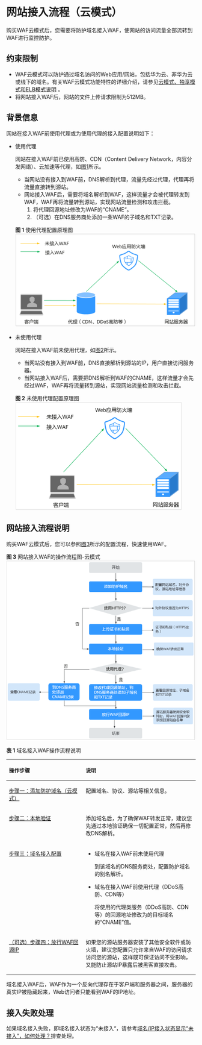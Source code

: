 # 网站接入流程（云模式）<a name="waf_01_0324"></a>

购买WAF云模式后，您需要将防护域名接入WAF，使网站的访问流量全部流转到WAF进行监控防护。

## 约束限制<a name="section1622624713157"></a>

-   WAF云模式可以防护通过域名访问的Web应用/网站，包括华为云、非华为云或线下的域名。有关WAF云模式功能特性的详细介绍，请参见[云模式、独享模式和ELB模式说明](https://support.huaweicloud.com/productdesc-waf/waf_01_0106.html)  。
-   将网站接入WAF后，网站的文件上传请求限制为512MB。

## 背景信息<a name="section19391211153314"></a>

网站在接入WAF前使用代理或为使用代理的接入配置说明如下：

-   使用代理

    网站在接入WAF前已使用高防、CDN（Content Delivery Network，内容分发网络）、云加速等代理，如[图1](#fig17855112483612)所示。

    -   当网站没有接入到WAF前，DNS解析到代理，流量先经过代理，代理再将流量直接转到源站。
    -   网站接入WAF后，需要将域名解析到WAF，这样流量才会被代理转发到WAF，WAF再将流量转到源站，实现网站流量检测和攻击拦截。
        1.  将代理回源地址修改为WAF的“CNAME“。
        2.  （可选）在DNS服务商处添加一条WAF的子域名和TXT记录。


    **图 1**  使用代理配置原理图<a name="fig17855112483612"></a>  
    ![](figures/使用代理配置原理图.png "使用代理配置原理图")

-   未使用代理

    网站在接入WAF前未使用代理，如[图2](#fig322435810378)所示。

    -   当网站没有接入到WAF前，DNS直接解析到源站的IP，用户直接访问服务器。
    -   当网站接入WAF后，需要把DNS解析到WAF的CNAME，这样流量才会先经过WAF，WAF再将流量转到源站，实现网站流量检测和攻击拦截。

    **图 2**  未使用代理配置原理图<a name="fig322435810378"></a>  
    ![](figures/未使用代理配置原理图.png "未使用代理配置原理图")


## 网站接入流程说明<a name="section8183815111912"></a>

购买WAF云模式后，您可以参照[图3](#fig966313576393)所示的配置流程，快速使用WAF。

**图 3**  网站接入WAF的操作流程图-云模式<a name="fig966313576393"></a>  
![](figures/网站接入WAF的操作流程图-云模式.png "网站接入WAF的操作流程图-云模式")

**表 1**  域名接入WAF操作流程说明

<a name="table1252463519439"></a>
<table><thead align="left"><tr id="row17524133512433"><th class="cellrowborder" valign="top" width="40.510000000000005%" id="mcps1.2.3.1.1"><p id="p3524735144312"><a name="p3524735144312"></a><a name="p3524735144312"></a>操作步骤</p>
</th>
<th class="cellrowborder" valign="top" width="59.489999999999995%" id="mcps1.2.3.1.2"><p id="p10524135174313"><a name="p10524135174313"></a><a name="p10524135174313"></a>说明</p>
</th>
</tr>
</thead>
<tbody><tr id="row165241835174314"><td class="cellrowborder" valign="top" width="40.510000000000005%" headers="mcps1.2.3.1.1 "><p id="p252523517439"><a name="p252523517439"></a><a name="p252523517439"></a><a href="步骤一-添加防护域名（云模式）.md">步骤一：添加防护域名（云模式）</a></p>
</td>
<td class="cellrowborder" valign="top" width="59.489999999999995%" headers="mcps1.2.3.1.2 "><p id="p252515357432"><a name="p252515357432"></a><a name="p252515357432"></a>配置域名、协议、源站等相关信息。</p>
</td>
</tr>
<tr id="row125615132538"><td class="cellrowborder" valign="top" width="40.510000000000005%" headers="mcps1.2.3.1.1 "><p id="p1757313145318"><a name="p1757313145318"></a><a name="p1757313145318"></a><a href="步骤二-本地验证.md">步骤二：本地验证</a></p>
</td>
<td class="cellrowborder" valign="top" width="59.489999999999995%" headers="mcps1.2.3.1.2 "><p id="p12571613195314"><a name="p12571613195314"></a><a name="p12571613195314"></a>添加域名后，为了确保WAF转发正常，建议您先通过本地验证确保一切配置正常，然后再修改DNS解析。</p>
</td>
</tr>
<tr id="row12537171895318"><td class="cellrowborder" valign="top" width="40.510000000000005%" headers="mcps1.2.3.1.1 "><p id="p12537118175318"><a name="p12537118175318"></a><a name="p12537118175318"></a><a href="步骤三-域名接入配置.md">步骤三：域名接入配置</a></p>
</td>
<td class="cellrowborder" valign="top" width="59.489999999999995%" headers="mcps1.2.3.1.2 "><a name="ul1763162614614"></a><a name="ul1763162614614"></a><ul id="ul1763162614614"><li>域名在接入WAF前未使用代理<p id="p103061461817"><a name="p103061461817"></a><a name="p103061461817"></a>到该域名的DNS服务商处，配置防护域名的别名解析。</p>
</li><li>域名在接入WAF前使用代理（DDoS高防、CDN等）<p id="p5141761190"><a name="p5141761190"></a><a name="p5141761190"></a>将使用的代理类服务（DDoS高防、CDN等）的回源地址修改为的目标域名的<span class="parmname" id="parmname169114357914"><a name="parmname169114357914"></a><a name="parmname169114357914"></a>“CNAME”</span>值。</p>
</li></ul>
</td>
</tr>
<tr id="row16870033165413"><td class="cellrowborder" valign="top" width="40.510000000000005%" headers="mcps1.2.3.1.1 "><p id="p6871143318540"><a name="p6871143318540"></a><a name="p6871143318540"></a><a href="（可选）步骤四-放行WAF回源IP.md">（可选）步骤四：放行WAF回源IP</a></p>
</td>
<td class="cellrowborder" valign="top" width="59.489999999999995%" headers="mcps1.2.3.1.2 "><p id="zh-cn_topic_0167535083_p82921155104919"><a name="zh-cn_topic_0167535083_p82921155104919"></a><a name="zh-cn_topic_0167535083_p82921155104919"></a>如果您的源站服务器安装了其他安全软件或防火墙，建议您配置只允许来自WAF的访问请求访问您的源站，这样既可保证访问不受影响，又能防止源站IP暴露后被黑客直接攻击。</p>
</td>
</tr>
</tbody>
</table>

域名接入WAF后，WAF作为一个反向代理存在于客户端和服务器之间，服务器的真实IP被隐藏起来，Web访问者只能看到WAF的IP地址。

## 接入失败处理<a name="section1737714282182"></a>

如果域名接入失败，即域名接入状态为“未接入“，请参考[域名/IP接入状态显示“未接入”，如何处理？](https://support.huaweicloud.com/waf_faq/waf_01_0278.html#section1)排查处理。

